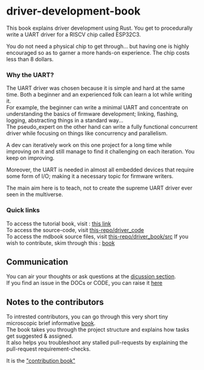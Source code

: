# driver-development-book


This book explains driver development using Rust. You get to procedurally write a UART driver for a RISCV chip called ESP32C3.  

You do not need a physical chip to get through... but having one is highly encouraged so as to garner a more hands-on experience. The chip costs less than 8 dollars. 


### Why the UART?

The UART driver was chosen because it is simple and hard at the same time. Both a beginner and an experienced folk can learn a lot while writing it.  
For example, the beginner can write a minimal UART and concentrate on understanding the basics of firmware development; linking, flashing, logging, abstracting things in a standard way...  
The pseudo_expert on the other hand can write a fully functional concurrent driver while focusing on things like concurrency and parallelism.  

A dev can iteratively work on this one project for a long time while improving on it and still manage to find it challenging on each iteration. You keep on improving.  

Moreover, the UART is needed in almost all embedded devices that require some form of I/O; making it a necessary topic for firmware writers.  


The main aim here is to teach, not to create the supreme UART driver ever seen in the multiverse.    

### Quick links

To access the tutorial book, visit : [this link][driver-development-book-website]  
To access the source-code, visit [this-repo/driver_code][driver-code]    
To access the mdbook source files, visit [this-repo/driver_book/src][driver-book-src] 
If you wish to contribute, skim through this : [book][contribution-book]


## Communication

You can air your thoughts or ask questions at the [dicussion section][discussion-section].  
If you find an issue in the DOCs or CODE, you can raise it [here][issues-section]  



## Notes to the contributors

To intrested contributors, you can go through this very short tiny microscopic brief informative [book][contribution-book].  
The book takes you through the project structure and explains how tasks get suggested & assigned.    
It also helps you troubleshoot any stalled pull-requests by explaining the pull-request requirement-checks.

It is the ["contribution book"][contribution-book]


<!-- hard-link -->
[driver-code]: https://github.com/RustaceansKenya/driver-development-book/tree/master/driver_code  

<!-- hard-link -->
[driver-book-src]: https://github.com/RustaceansKenya/driver-development-book/tree/master/driver_book/src  

<!-- hard-link -->
[discussion-section]: https://github.com/RustaceansKenya/driver-development-book/discussions

<!-- hard-link -->
[issues-section]: https://github.com/RustaceansKenya/driver-development-book/issues

<!-- hard link -->
[contribution-book]: https://kiarie404.github.io/tunnel/onboarding_book/book/index.html  

<!-- Hard link -->
[driver-development-book-website]: https://kiarie404.github.io/tunnel/driver_book/book/index.html

